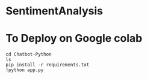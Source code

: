 # SentimentAnalysis

# To Deploy on Google colab
```!git clone https://github.com/ROHITSALUNKE1998/SentimentAnalysis
cd Chatbot-Python
ls
pip install -r requirements.txt
!python app.py
```
